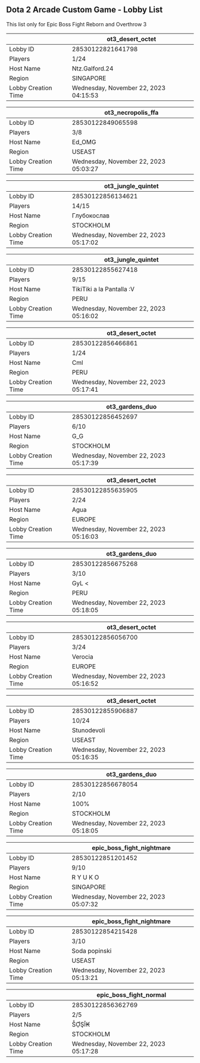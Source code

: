 ## Dota 2 Arcade Custom Game - Lobby List

This list only for Epic Boss Fight Reborn and Overthrow 3

|  | ot3_desert_octet |
| ------ | ------ |
| Lobby ID | 28530122821641798 |
| Players | 1/24 |
| Host Name | Ntz.Galford.24 |
| Region | SINGAPORE |
| Lobby Creation Time | Wednesday, November 22, 2023 04:15:53 |


|  | ot3_necropolis_ffa |
| ------ | ------ |
| Lobby ID | 28530122849065598 |
| Players | 3/8 |
| Host Name | Ed_OMG |
| Region | USEAST |
| Lobby Creation Time | Wednesday, November 22, 2023 05:03:27 |


|  | ot3_jungle_quintet |
| ------ | ------ |
| Lobby ID | 28530122856134621 |
| Players | 14/15 |
| Host Name | Глубокослав |
| Region | STOCKHOLM |
| Lobby Creation Time | Wednesday, November 22, 2023 05:17:02 |


|  | ot3_jungle_quintet |
| ------ | ------ |
| Lobby ID | 28530122855627418 |
| Players | 9/15 |
| Host Name | TikiTiki a la Pantalla :V |
| Region | PERU |
| Lobby Creation Time | Wednesday, November 22, 2023 05:16:02 |


|  | ot3_desert_octet |
| ------ | ------ |
| Lobby ID | 28530122856466861 |
| Players | 1/24 |
| Host Name | Cml |
| Region | PERU |
| Lobby Creation Time | Wednesday, November 22, 2023 05:17:41 |


|  | ot3_gardens_duo |
| ------ | ------ |
| Lobby ID | 28530122856452697 |
| Players | 6/10 |
| Host Name | G_G |
| Region | STOCKHOLM |
| Lobby Creation Time | Wednesday, November 22, 2023 05:17:39 |


|  | ot3_desert_octet |
| ------ | ------ |
| Lobby ID | 28530122855635905 |
| Players | 2/24 |
| Host Name | Agua |
| Region | EUROPE |
| Lobby Creation Time | Wednesday, November 22, 2023 05:16:03 |


|  | ot3_gardens_duo |
| ------ | ------ |
| Lobby ID | 28530122856675268 |
| Players | 3/10 |
| Host Name | GyL < |
| Region | PERU |
| Lobby Creation Time | Wednesday, November 22, 2023 05:18:05 |


|  | ot3_desert_octet |
| ------ | ------ |
| Lobby ID | 28530122856056700 |
| Players | 3/24 |
| Host Name | Verocia |
| Region | EUROPE |
| Lobby Creation Time | Wednesday, November 22, 2023 05:16:52 |


|  | ot3_desert_octet |
| ------ | ------ |
| Lobby ID | 28530122855906887 |
| Players | 10/24 |
| Host Name | Stunodevoli |
| Region | USEAST |
| Lobby Creation Time | Wednesday, November 22, 2023 05:16:35 |


|  | ot3_gardens_duo |
| ------ | ------ |
| Lobby ID | 28530122856678054 |
| Players | 2/10 |
| Host Name | 100% |
| Region | STOCKHOLM |
| Lobby Creation Time | Wednesday, November 22, 2023 05:18:05 |


|  | epic_boss_fight_nightmare |
| ------ | ------ |
| Lobby ID | 28530122851201452 |
| Players | 9/10 |
| Host Name | R Y U K O |
| Region | SINGAPORE |
| Lobby Creation Time | Wednesday, November 22, 2023 05:07:32 |


|  | epic_boss_fight_nightmare |
| ------ | ------ |
| Lobby ID | 28530122854215428 |
| Players | 3/10 |
| Host Name | Soda popinski |
| Region | USEAST |
| Lobby Creation Time | Wednesday, November 22, 2023 05:13:21 |


|  | epic_boss_fight_normal |
| ------ | ------ |
| Lobby ID | 28530122856362769 |
| Players | 2/5 |
| Host Name | ṦỢŞĬ₭ |
| Region | STOCKHOLM |
| Lobby Creation Time | Wednesday, November 22, 2023 05:17:28 |


